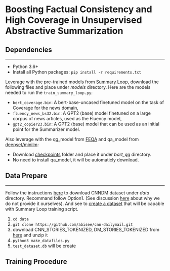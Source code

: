 # Boosting Factual Consistency and High Coverage in Unsupervised Abstractive Summarization

## Dependencies
---
- Python 3.6+
- Install all Python packages: `pip install -r requirements.txt`

Leverage with the pre-trained models from [Summary Loop](https://github.com/CannyLab/summary_loop/releases/tag/v0.1), download the following files and place under _models_ directory. Here are the models needed to run the `train_summary_loop.py`:
- `bert_coverage.bin`: A bert-base-uncased finetuned model on the task of Coverage for the news domain,
- `fluency_news_bs32.bin`: A GPT2 (base) model finetuned on a large corpus of news articles, used as the Fluency model,
- `gpt2_copier23.bin`: A GPT2 (base) model that can be used as an initial point for the Summarizer model.

Also leverage with the qg_model from [FEQA](https://github.com/esdurmus/feqa) and qa_model from [deepset/minilm](https://huggingface.co/deepset/minilm-uncased-squad2):
- Download [checkpoints](https://drive.google.com/drive/folders/1GrnfJxaK35O2IEevv4VbiwYSwxBQVI2X) folder and place it under _bart_qg_ directory.
- No need to install qa_model, it will be automaticly download.

## Data Prepare
---
Follow the instructions [here](https://github.com/JafferWilson/Process-Data-of-CNN-DailyMail) to download CNNDM dataset under _data_ directory. Recommand follow Option1. (See discussion [here](https://github.com/abisee/cnn-dailymail/issues/9) about why we do not provide it ourselves). And see to [create a dataset](https://github.com/CannyLab/summary_loop/blob/master/Dataset%20SQLite3%20Example.ipynb) that will be capable with Summary Loop training script.
1. `cd data`
2. `git clone https://github.com/abisee/cnn-dailymail.git`
3. download CNN_STORIES_TOKENIZED, DM_STORIES_TOKENIZED from [here](https://github.com/JafferWilson/Process-Data-of-CNN-DailyMail) and unzip it
4. `python3 make_datafiles.py`
5. `test_dataset.db` will be create 

## Training Procedure